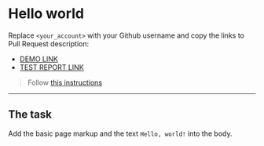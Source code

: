# Hello world

Replace `<your_account>` with your Github username and copy the links to Pull Request description:

- [DEMO LINK](https://ia-lerimund.github.io/layout_hello-world/)
- [TEST REPORT LINK](https://ia-lerimund.github.io/layout_hello-world/report/html_report/)

> Follow [this instructions](https://mate-academy.github.io/layout_task-guideline/#how-to-solve-the-layout-tasks-on-github)

---

## The task

Add the basic page markup and the text `Hello, world!` into the body.
